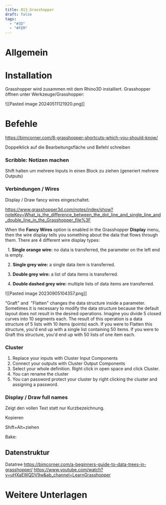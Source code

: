 ```yaml
---
title: 013_Grasshopper
draft: false
tags:
  - "#3D"
  - "#FEM"
---
```


# Allgemein



# Installation

Grasshopper wird zusammen mit dem Rhino3D installiert.
Grasshopper öffnen unter Werkzeuge/Grasshopper:

![[Pasted image 20240511121920.png]]

# Befehle



https://bimcorner.com/8-grasshopper-shortcuts-which-you-should-know/


Doppelklick auf die Bearbeitungsfläche und Befehl schreiben



### Scribble: Notizen machen 

Shift halten um mehrere Inputs in einen Block zu ziehen (generiert mehrere Outputs)




### Verbindungen / Wires

Display / Draw fancy wires eingeschaltet.

https://www.grasshopper3d.com/notes/index/show?noteKey=What_is_the_difference_between_the_dot_line_and_single_line_and_double_line_in_the_Grasshopper_file%3F


When the **Fancy Wires** option is enabled in the Grasshopper **Display** menu, then the wire display tells you something about the data that flows through them. There are 4 different wire display types:

  1. **Single orange wire:** no data is transferred, the parameter on the left end is empty.

  2. **Single grey wire:** a single data item is transferred.

  3. **Double grey wire:** a list of data items is transferred.

  4. **Double dashed grey wire:** multiple lists of data items are transferred.


![[Pasted image 20230905104357.png]]

"Graft" and  "Flatten" changes the data structure inside a parameter. Sometimes it is necessary to modify the data structure because the default layout does not result in the desired operations. Imagine you divide 5 closed curves into 10 segments each. The result of this operation is a data structure of 5 lists with 10 items (points) each. If you were to Flatten this structure, you'd end up with a single list containing 50 items. If you were to Graft this structure, you'd end up with 50 lists of one item each.



### Cluster

1. Replace your inputs with Cluster Input Components
2. Connect your outputs with Cluster Output Components
3. Select your whole definition. Right click in open space and click Cluster.
4. You can rename the cluster
5. You can password protect your cluster by right clicking the cluster and assigning a password.


### Display / Draw full names
Zeigt den vollen Text statt nur Kurzbezeichnung.



Kopieren

Shift+Alt+ziehen



Bake: 


## Datenstruktur



Datatree
https://bimcorner.com/a-beginners-guide-to-data-trees-in-grasshopper/
https://www.youtube.com/watch?v=uHXaEWQDV9w&ab_channel=LearnGrasshopper






# Weitere Unterlagen